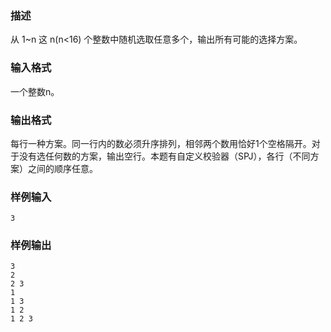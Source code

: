 ### 描述

从 1~n 这 n(n<16) 个整数中随机选取任意多个，输出所有可能的选择方案。

### 输入格式

一个整数n。

### 输出格式

每行一种方案。同一行内的数必须升序排列，相邻两个数用恰好1个空格隔开。对于没有选任何数的方案，输出空行。本题有自定义校验器（SPJ），各行（不同方案）之间的顺序任意。

### 样例输入
```
3
```

### 样例输出

```
3
2
2 3
1
1 3
1 2
1 2 3
```